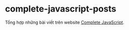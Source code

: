 # complete-javascript-posts
Tổng hợp những bài viết trên website [Complete JavaScript](https://completejavascript.com).
